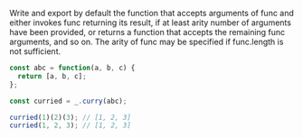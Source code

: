 Write and export by default the function that accepts arguments of func and
either invokes func returning its result, if at least arity number of arguments
have been provided, or returns a function that accepts the remaining func
arguments, and so on. The arity of func may be specified if func.length is not
sufficient.


```js
const abc = function(a, b, c) {
  return [a, b, c];
};

const curried = _.curry(abc);

curried(1)(2)(3); // [1, 2, 3]
curried(1, 2, 3); // [1, 2, 3]
```
